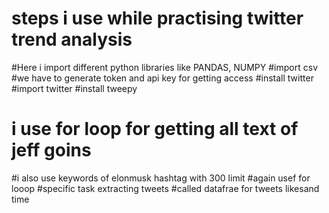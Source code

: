 # steps i use while practising twitter trend analysis
#Here i import different python libraries like PANDAS, NUMPY
#import csv
#we have to generate token and api key for  getting access
#install twitter
#import twitter
#install tweepy 
# i use for loop  for getting all text of jeff goins 
#i also use keywords of elonmusk hashtag with 300 limit 
#again usef  for looop
#specific task extracting tweets
#called datafrae for tweets likesand time 
